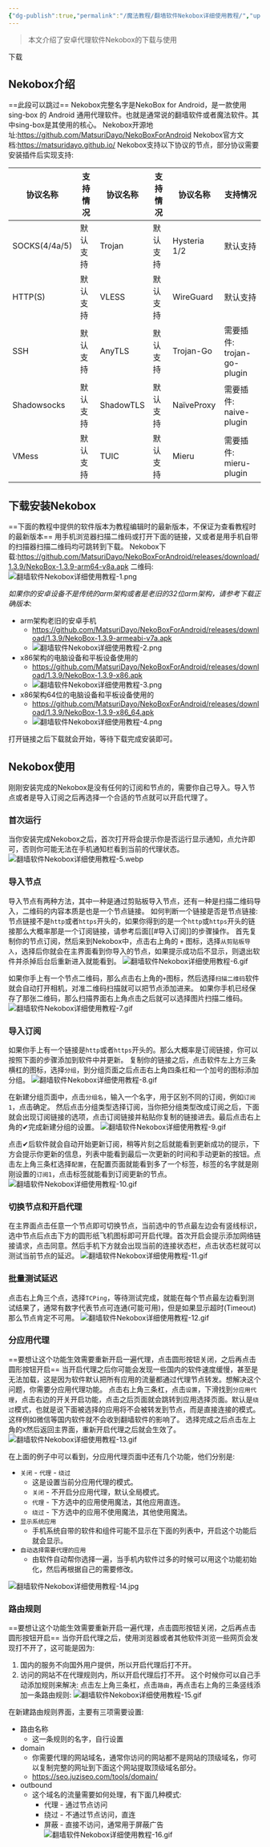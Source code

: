 ```yaml
---
{"dg-publish":true,"permalink":"/魔法教程/翻墙软件Nekobox详细使用教程/","updated":"2025-08-08T14:33:47.107+08:00"}
---
```



> 本文介绍了安卓代理软件Nekobox的下载与使用

下载
## Nekobox介绍
==此段可以跳过==
Nekobox完整名字是NekoBox for Android，是一款使用 sing-box 的 Android 通用代理软件。也就是通常说的翻墙软件或者魔法软件。其中sing-box是其使用的核心。
Nekobox开源地址:https://github.com/MatsuriDayo/NekoBoxForAndroid
Nekobox官方文档:https://matsuridayo.github.io/
Nekobox支持以下协议的节点，部分协议需要安装插件后实现支持:

| 协议名称          | 支持情况 | 协议名称      | 支持情况 | 协议名称         | 支持情况                      |
| ------------- | ---- | --------- | ---- | ------------ | ------------------------- |
| SOCKS(4/4a/5) | 默认支持 | Trojan    | 默认支持 | Hysteria 1/2 | 默认支持                      |
| HTTP(S)       | 默认支持 | VLESS     | 默认支持 | WireGuard    | 默认支持                      |
| SSH           | 默认支持 | AnyTLS    | 默认支持 | Trojan-Go    | 需要插件:<br>trojan-go-plugin |
| Shadowsocks   | 默认支持 | ShadowTLS | 默认支持 | NaïveProxy   | 需要插件:<br>naive-plugin     |
| VMess         | 默认支持 | TUIC      | 默认支持 | Mieru        | 需要插件:<br>mieru-plugin     |


## 下载安装Nekobox
==下面的教程中提供的软件版本为教程编辑时的最新版本，不保证为查看教程时的最新版本==
用手机浏览器扫描二维码或打开下面的链接，又或者是用手机自带的扫描器扫描二维码均可跳转到下载。
Nekobox下载:https://github.com/MatsuriDayo/NekoBoxForAndroid/releases/download/1.3.9/NekoBox-1.3.9-arm64-v8a.apk
二维码:
![翻墙软件Nekobox详细使用教程-1.png](/img/user/%E9%AD%94%E6%B3%95%E6%95%99%E7%A8%8B/pic/%E7%BF%BB%E5%A2%99%E8%BD%AF%E4%BB%B6Nekobox%E8%AF%A6%E7%BB%86%E4%BD%BF%E7%94%A8%E6%95%99%E7%A8%8B-1.png)

*如果你的安卓设备不是传统的arm架构或者是老旧的32位arm架构，请参考下载正确版本*:
- arm架构老旧的安卓手机
	- https://github.com/MatsuriDayo/NekoBoxForAndroid/releases/download/1.3.9/NekoBox-1.3.9-armeabi-v7a.apk
	- ![翻墙软件Nekobox详细使用教程-2.png](/img/user/%E9%AD%94%E6%B3%95%E6%95%99%E7%A8%8B/pic/%E7%BF%BB%E5%A2%99%E8%BD%AF%E4%BB%B6Nekobox%E8%AF%A6%E7%BB%86%E4%BD%BF%E7%94%A8%E6%95%99%E7%A8%8B-2.png)
- x86架构的电脑设备和平板设备使用的
	- https://github.com/MatsuriDayo/NekoBoxForAndroid/releases/download/1.3.9/NekoBox-1.3.9-x86.apk
	- ![翻墙软件Nekobox详细使用教程-3.png](/img/user/%E9%AD%94%E6%B3%95%E6%95%99%E7%A8%8B/pic/%E7%BF%BB%E5%A2%99%E8%BD%AF%E4%BB%B6Nekobox%E8%AF%A6%E7%BB%86%E4%BD%BF%E7%94%A8%E6%95%99%E7%A8%8B-3.png)
- x86架构64位的电脑设备和平板设备使用的
	- https://github.com/MatsuriDayo/NekoBoxForAndroid/releases/download/1.3.9/NekoBox-1.3.9-x86_64.apk
	- ![翻墙软件Nekobox详细使用教程-4.png](/img/user/%E9%AD%94%E6%B3%95%E6%95%99%E7%A8%8B/pic/%E7%BF%BB%E5%A2%99%E8%BD%AF%E4%BB%B6Nekobox%E8%AF%A6%E7%BB%86%E4%BD%BF%E7%94%A8%E6%95%99%E7%A8%8B-4.png)

打开链接之后下载就会开始，等待下载完成安装即可。
## Nekobox使用
刚刚安装完成的Nekobox是没有任何的订阅和节点的，需要你自己导入。导入节点或者是导入订阅之后再选择一个合适的节点就可以开启代理了。
### 首次运行
当你安装完成Nekobox之后，首次打开将会提示你是否运行显示通知，点允许即可，否则你可能无法在手机通知栏看到当前的代理状态。
![翻墙软件Nekobox详细使用教程-5.webp](/img/user/%E9%AD%94%E6%B3%95%E6%95%99%E7%A8%8B/pic/%E7%BF%BB%E5%A2%99%E8%BD%AF%E4%BB%B6Nekobox%E8%AF%A6%E7%BB%86%E4%BD%BF%E7%94%A8%E6%95%99%E7%A8%8B-5.webp)
### 导入节点
导入节点有两种方法，其中一种是通过剪贴板导入节点，还有一种是扫描二维码导入，二维码的内容本质是也是一个节点链接。
如何判断一个链接是否是节点链接:
节点链接不是`http`或者`https`开头的，如果你得到的是一个`http`或`https`开头的链接那么大概率那是一个订阅链接，请参考后面[[#导入订阅]]的步骤操作。
首先复制你的节点订阅，然后来到Nekobox中，点击右上角的 `+` 图标，选择`从剪贴板导入`，选择后你就会在主界面看到你导入的节点，如果提示成功后不显示，则退出软件并杀掉后台后重新进入就能看到。
![翻墙软件Nekobox详细使用教程-6.gif](/img/user/%E9%AD%94%E6%B3%95%E6%95%99%E7%A8%8B/pic/%E7%BF%BB%E5%A2%99%E8%BD%AF%E4%BB%B6Nekobox%E8%AF%A6%E7%BB%86%E4%BD%BF%E7%94%A8%E6%95%99%E7%A8%8B-6.gif)

如果你手上有一个节点二维码，那么点击右上角的`+`图标，然后选择`扫描二维码`软件就会自动打开相机，对准二维码扫描就可以把节点添加进来。
如果你手机已经保存了那张二维码，那么扫描界面右上角点击之后就可以选择图片扫描二维码。
![翻墙软件Nekobox详细使用教程-7.gif](/img/user/%E9%AD%94%E6%B3%95%E6%95%99%E7%A8%8B/pic/%E7%BF%BB%E5%A2%99%E8%BD%AF%E4%BB%B6Nekobox%E8%AF%A6%E7%BB%86%E4%BD%BF%E7%94%A8%E6%95%99%E7%A8%8B-7.gif)
### 导入订阅
如果你手上有一个链接是`http`或者`https`开头的。那么大概率是订阅链接，你可以按照下面的步骤添加到软件中并更新。
复制你的链接之后，点击软件左上方三条横杠的图标，选择`分组`，到分组页面之后点击右上角四条杠和一个加号的图标添加分组。
![翻墙软件Nekobox详细使用教程-8.gif](/img/user/%E9%AD%94%E6%B3%95%E6%95%99%E7%A8%8B/pic/%E7%BF%BB%E5%A2%99%E8%BD%AF%E4%BB%B6Nekobox%E8%AF%A6%E7%BB%86%E4%BD%BF%E7%94%A8%E6%95%99%E7%A8%8B-8.gif)

在新建分组页面中，点击`分组名`，输入一个名字，用于区别不同的订阅，例如`订阅1`，点击确定。
然后点击分组类型选择订阅，当你把分组类型改成订阅之后，下面就会出现订阅链接的选项，点击订阅链接并粘贴你复制的链接进去。最后点击右上角的✔完成新建分组的设置。
![翻墙软件Nekobox详细使用教程-9.gif](/img/user/%E9%AD%94%E6%B3%95%E6%95%99%E7%A8%8B/pic/%E7%BF%BB%E5%A2%99%E8%BD%AF%E4%BB%B6Nekobox%E8%AF%A6%E7%BB%86%E4%BD%BF%E7%94%A8%E6%95%99%E7%A8%8B-9.gif)

点击✔后软件就会自动开始更新订阅，稍等片刻之后就能看到更新成功的提示，下方会提示你更新的信息，列表中能看到最后一次更新的时间和手动更新的按钮。点击左上角三条杠选择`配置`，在配置页面就能看到多了一个标签，标签的名字就是刚刚设置的`订阅1`，点击标签就能看到订阅更新的节点。
![翻墙软件Nekobox详细使用教程-10.gif](/img/user/%E9%AD%94%E6%B3%95%E6%95%99%E7%A8%8B/pic/%E7%BF%BB%E5%A2%99%E8%BD%AF%E4%BB%B6Nekobox%E8%AF%A6%E7%BB%86%E4%BD%BF%E7%94%A8%E6%95%99%E7%A8%8B-10.gif)
### 切换节点和开启代理
在主界面点击任意一个节点即可切换节点，当前选中的节点最左边会有竖线标识，选中节点后点击下方的圆形纸飞机图标即可开启代理。首次开启会提示添加网络链接请求，点击同意。然后手机下方就会出现当前的连接状态栏，点击状态栏就可以测试当前节点的延迟。
![翻墙软件Nekobox详细使用教程-11.gif](/img/user/%E9%AD%94%E6%B3%95%E6%95%99%E7%A8%8B/pic/%E7%BF%BB%E5%A2%99%E8%BD%AF%E4%BB%B6Nekobox%E8%AF%A6%E7%BB%86%E4%BD%BF%E7%94%A8%E6%95%99%E7%A8%8B-11.gif)
### 批量测试延迟
点击右上角三个点，选择`TCPing`，等待测试完成，就能在每个节点最左边看到测试结果了，通常有数字代表节点可连通(可能可用)，但是如果显示超时(Timeout)那么节点肯定不可用。
![翻墙软件Nekobox详细使用教程-12.gif](/img/user/%E9%AD%94%E6%B3%95%E6%95%99%E7%A8%8B/pic/%E7%BF%BB%E5%A2%99%E8%BD%AF%E4%BB%B6Nekobox%E8%AF%A6%E7%BB%86%E4%BD%BF%E7%94%A8%E6%95%99%E7%A8%8B-12.gif)

### 分应用代理
==要想让这个功能生效需要重新开启一遍代理，点击圆形按钮关闭，之后再点击圆形按钮开启==
当开启代理之后你可能会发现一些国内的软件速度缓慢，甚至是无法加载，这是因为软件默认把所有应用的流量都通过代理节点转发。想解决这个问题，你需要分应用代理功能。
点击右上角三条杠，点击`设置`，下滑找到`分应用代理`，点击右边的开关开启功能，点击之后页面就会跳转到应用选择页面。默认是`绕过`模式，也就是说下面被选择的应用将不会被转发到节点，而是直接连接的模式。这样例如微信等国内软件就不会收到翻墙软件的影响了。
选择完成之后点击左上角的`X`然后返回主界面，重新开启代理之后就会生效了。
![翻墙软件Nekobox详细使用教程-13.gif](/img/user/%E9%AD%94%E6%B3%95%E6%95%99%E7%A8%8B/pic/%E7%BF%BB%E5%A2%99%E8%BD%AF%E4%BB%B6Nekobox%E8%AF%A6%E7%BB%86%E4%BD%BF%E7%94%A8%E6%95%99%E7%A8%8B-13.gif)

在上面的例子中可以看到，分应用代理页面中还有几个功能，他们分别是:
- `关闭` - `代理` - `绕过`
	- 这是设置当前分应用代理的模式。
	- `关闭` - 不开启分应用代理，默认全局模式。
	- `代理` - 下方选中的应用使用魔法，其他应用直连。
	- `绕过` - 下方选中的应用不使用魔法，其他使用魔法。
- `显示系统应用`
	- 手机系统自带的软件和组件可能不显示在下面的列表中，开启这个功能后就会显示。
- `自动选择需要代理的应用`
	- 由软件自动帮你选择一遍，当手机内软件过多的时候可以用这个功能初始化，然后再根据自己的需要修改。

![翻墙软件Nekobox详细使用教程-14.jpg](/img/user/%E9%AD%94%E6%B3%95%E6%95%99%E7%A8%8B/pic/%E7%BF%BB%E5%A2%99%E8%BD%AF%E4%BB%B6Nekobox%E8%AF%A6%E7%BB%86%E4%BD%BF%E7%94%A8%E6%95%99%E7%A8%8B-14.jpg)

### 路由规则
==要想让这个功能生效需要重新开启一遍代理，点击圆形按钮关闭，之后再点击圆形按钮开启==
当你开启代理之后，使用浏览器或者其他软件浏览一些网页会发现打不开了，这可能是因为:
1. 国内的服务不向国外用户提供，所以开启代理后打不开。
2. 访问的网站不在代理规则内，所以开启代理后打不开。
这个时候你可以自己手动添加规则来解决:
点击左上角三条杠，点击`路由`，再点击右上角的三条竖线添加一条路由规则:
![翻墙软件Nekobox详细使用教程-15.gif](/img/user/%E9%AD%94%E6%B3%95%E6%95%99%E7%A8%8B/pic/%E7%BF%BB%E5%A2%99%E8%BD%AF%E4%BB%B6Nekobox%E8%AF%A6%E7%BB%86%E4%BD%BF%E7%94%A8%E6%95%99%E7%A8%8B-15.gif)

在新建路由规则界面，主要有三项需要设置:
- 路由名称
	- 这一条规则的名字，自行设置
- domain
	- 你需要代理的网站域名，通常你访问的网站都不是网站的顶级域名，你可以复制完整的网址到下面这个网站提取顶级域名部分。
	- https://seo.juziseo.com/tools/domain/
- outbound
	- 这个域名的流量需要如何处理，有下面几种模式:
		- 代理 - 通过节点访问
		- 绕过 - 不通过节点访问，直连
		- 屏蔽 - 直接不访问，通常用于屏蔽广告
![翻墙软件Nekobox详细使用教程-16.gif](/img/user/%E9%AD%94%E6%B3%95%E6%95%99%E7%A8%8B/pic/%E7%BF%BB%E5%A2%99%E8%BD%AF%E4%BB%B6Nekobox%E8%AF%A6%E7%BB%86%E4%BD%BF%E7%94%A8%E6%95%99%E7%A8%8B-16.gif)

